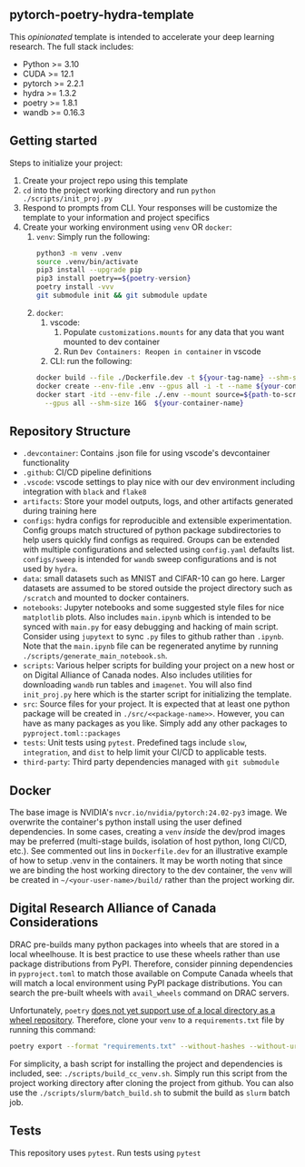 <!-- Uncomment below after project initialization and replace following template README -->
<!-- # <<repo>>
![CI Pipeline](<<repo-url>>/actions/workflows/ci.yaml/badge.svg)
![CD Pipeline](<<repo-url>>/actions/workflows/cd.yaml/badge.svg) -->

## pytorch-poetry-hydra-template
This *opinionated* template is intended to accelerate your deep learning research.
The full stack includes:
* Python >= 3.10
* CUDA >= 12.1
* pytorch >= 2.2.1
* hydra >= 1.3.2
* poetry >= 1.8.1
* wandb >= 0.16.3

## Getting started
Steps to initialize your project:
1. Create your project repo using this template
2. `cd` into the project working directory and run `python ./scripts/init_proj.py`
3. Respond to prompts from CLI. Your responses will be customize the template to your information and project specifics
4. Create your working environment using `venv` OR `docker`:
   1. `venv`: Simply run the following:
      ```bash
      python3 -m venv .venv
      source .venv/bin/activate
      pip3 install --upgrade pip
      pip3 install poetry==${poetry-version}
      poetry install -vvv
      git submodule init && git submodule update
      ```
   2. `docker`:
      1. vscode:
         1. Populate `customizations.mounts` for any data that you want mounted to dev container
         2. Run `Dev Containers: Reopen in container` in vscode
      2. CLI: run the following:
      ```bash
      docker build --file ./Dockerfile.dev -t ${your-tag-name} --shm-size=16gb .
      docker create --env-file .env --gpus all -i -t --name ${your-container-name} ${your-tag-name}:latest
      docker start -itd --env-file ./.env --mount source=${path-to-scratch},target=\scratch,type=bind \
        --gpus all --shm-size 16G  ${your-container-name}
      ```

## Repository Structure
* `.devcontainer`: Contains .json file for using vscode's devcontainer functionality
* `.github`: CI/CD pipeline definitions
* `.vscode`: vscode settings to play nice with our dev environment including integration with `black` and `flake8`
* `artifacts`: Store your model outputs, logs, and other artifacts generated during training here
* `configs`: hydra configs for reproducible and extensible experimentation. Config groups match structured of python package subdirectories to help users quickly find configs as required. Groups can be extended with multiple configurations and selected using `config.yaml` defaults list. `configs/sweep` is intended for `wandb` sweep configurations and is not used by `hydra`.
* `data`: small datasets such as MNIST and CIFAR-10 can go here. Larger datasets are assumed to be stored outside the project directory such as `/scratch` and mounted to docker containers. 
* `notebooks`: Jupyter notebooks and some suggested style files for nice `matplotlib` plots. Also includes `main.ipynb` which is intended to be synced with `main.py` for easy debugging and hacking of main script. Consider using `jupytext` to sync `.py` files to github rather than `.ipynb`. Note that the `main.ipynb` file can be regenerated anytime by running `./scripts/generate_main_notebook.sh`.
* `scripts`: Various helper scripts for building your project on a new host or on Digital Alliance of Canada nodes. Also includes utilities for downloading `wandb` run tables and `imagenet`. You will also find `init_proj.py` here which is the starter script for initializing the template. 
* `src`: Source files for your project. It is expected that at least one python package will be created in `./src/<<package-name>>`. However, you can have as many packages as you like. Simply add any other packages to `pyproject.toml::packages`
* `tests`: Unit tests using `pytest`. Predefined tags include `slow`, `integration`, and `dist` to help limit your CI/CD to applicable tests.
* `third-party`: Third party dependencies managed with `git submodule`

## Docker
The base image is NVIDIA's `nvcr.io/nvidia/pytorch:24.02-py3` image. We overwrite the container's python install using the user defined dependencies. In some cases, creating a `venv` *inside* the dev/prod images may be preferred (multi-stage builds, isolation of host python, long CI/CD, etc.). See commented out lins in `Dockerfile.dev` for an illustrative example of how to setup .venv in the containers. It may be worth noting that since we are binding the host working directory to the dev container, the `venv` will be created in `~/<your-user-name>/build/` rather than the project working dir. 

## Digital Research Alliance of Canada Considerations
DRAC pre-builds many python packages into wheels that are stored in a local wheelhouse. It is best practice to use these wheels rather than use package distributions from PyPI. Therefore, consider pinning dependencies in `pyproject.toml` to match those available on Compute Canada wheels that will match a local environment using PyPI package distributions. You can search the pre-built wheels with `avail_wheels` command on DRAC servers. 

Unfortunately, `poetry` [does not yet support use of a local directory as a wheel repository](https://github.com/python-poetry/poetry/issues/5983). Therefore, clone your `venv` to a `requirements.txt` file by running this command:
```bash
poetry export --format "requirements.txt" --without-hashes --without-urls -vvv
```
For simplicity, a bash script for installing the project and dependencies is included, see: `./scripts/build_cc_venv.sh`. Simply run this script from the project working directory after cloning the project from github. You can also use the `./scripts/slurm/batch_build.sh` to submit the build as `slurm` batch job. 

## Tests
This repository uses `pytest`. Run tests using `pytest`
